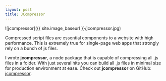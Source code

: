 ```yaml
---
layout: post
title: JCompressor
---
```

![jcompressor]({{ site.image_baseurl }}/jcompressor.jpg)  

Compressed script files are essential components to a website with high performance. This is extremely true for single-page web apps that strongly rely on a bunch of js files.

I wrote **jcompressor**, a node package that is capable of compressing all .js files in a folder. With just several hits you can build all .js files in minimal size for production environment at ease. Check out **jcompressor** on GitHub: [jcompressor](https://github.com/lichgo/jcompressor).
